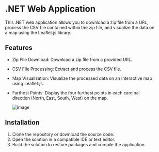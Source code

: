 # .NET Web Application

This .NET web application allows you to download a zip file from a URL, process the CSV file contained within the zip file, and visualize the data on a map using the Leaflet.js library.

## Features

- Zip File Download: Download a zip file from a provided URL.
- CSV File Processing: Extract and process the CSV file.
- Map Visualization: Visualize the processed data on an interactive map using Leaflet.js.
- Furthest Points: Display the four furthest points in each cardinal direction (North, East, South, West) on the map.

  ![image](https://github.com/ZeddHp/NET-MVC-Maps/assets/68005483/3763a900-467c-44e7-9271-2d4c36235550)


## Installation

1. Clone the repository or download the source code.
2. Open the solution in a compatible IDE or text editor.
3. Build the solution to restore packages and compile the application.
